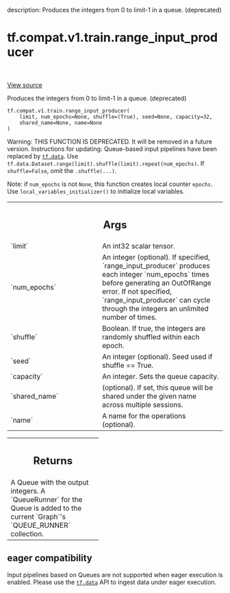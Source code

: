 description: Produces the integers from 0 to limit-1 in a queue. (deprecated)

<div itemscope itemtype="http://developers.google.com/ReferenceObject">
<meta itemprop="name" content="tf.compat.v1.train.range_input_producer" />
<meta itemprop="path" content="Stable" />
</div>

# tf.compat.v1.train.range_input_producer

<!-- Insert buttons and diff -->

<table class="tfo-notebook-buttons tfo-api nocontent" align="left">

</table>

<a target="_blank" href="/code/stable/tensorflow/python/training/input.py">View source</a>



Produces the integers from 0 to limit-1 in a queue. (deprecated)

<pre class="devsite-click-to-copy prettyprint lang-py tfo-signature-link">
<code>tf.compat.v1.train.range_input_producer(
    limit, num_epochs=None, shuffle=(True), seed=None, capacity=32,
    shared_name=None, name=None
)
</code></pre>



<!-- Placeholder for "Used in" -->

Warning: THIS FUNCTION IS DEPRECATED. It will be removed in a future version.
Instructions for updating:
Queue-based input pipelines have been replaced by <a href="../../../../tf/data.md"><code>tf.data</code></a>. Use `tf.data.Dataset.range(limit).shuffle(limit).repeat(num_epochs)`. If `shuffle=False`, omit the `.shuffle(...)`.

Note: if `num_epochs` is not `None`, this function creates local counter
`epochs`. Use `local_variables_initializer()` to initialize local variables.

<!-- Tabular view -->
 <table class="responsive fixed orange">
<colgroup><col width="214px"><col></colgroup>
<tr><th colspan="2"><h2 class="add-link">Args</h2></th></tr>

<tr>
<td>
`limit`
</td>
<td>
An int32 scalar tensor.
</td>
</tr><tr>
<td>
`num_epochs`
</td>
<td>
An integer (optional). If specified, `range_input_producer`
produces each integer `num_epochs` times before generating an
OutOfRange error. If not specified, `range_input_producer` can cycle
through the integers an unlimited number of times.
</td>
</tr><tr>
<td>
`shuffle`
</td>
<td>
Boolean. If true, the integers are randomly shuffled within each
epoch.
</td>
</tr><tr>
<td>
`seed`
</td>
<td>
An integer (optional). Seed used if shuffle == True.
</td>
</tr><tr>
<td>
`capacity`
</td>
<td>
An integer. Sets the queue capacity.
</td>
</tr><tr>
<td>
`shared_name`
</td>
<td>
(optional). If set, this queue will be shared under the given
name across multiple sessions.
</td>
</tr><tr>
<td>
`name`
</td>
<td>
A name for the operations (optional).
</td>
</tr>
</table>



<!-- Tabular view -->
 <table class="responsive fixed orange">
<colgroup><col width="214px"><col></colgroup>
<tr><th colspan="2"><h2 class="add-link">Returns</h2></th></tr>
<tr class="alt">
<td colspan="2">
A Queue with the output integers.  A `QueueRunner` for the Queue
is added to the current `Graph`'s `QUEUE_RUNNER` collection.
</td>
</tr>

</table>




 <section><devsite-expandable expanded>
 <h2 class="showalways">eager compatibility</h2>

Input pipelines based on Queues are not supported when eager execution is
enabled. Please use the <a href="../../../../tf/data.md"><code>tf.data</code></a> API to ingest data under eager execution.


 </devsite-expandable></section>

